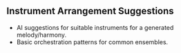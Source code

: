 ## Instrument Arrangement Suggestions
- AI suggestions for suitable instruments for a generated melody/harmony.
- Basic orchestration patterns for common ensembles.
